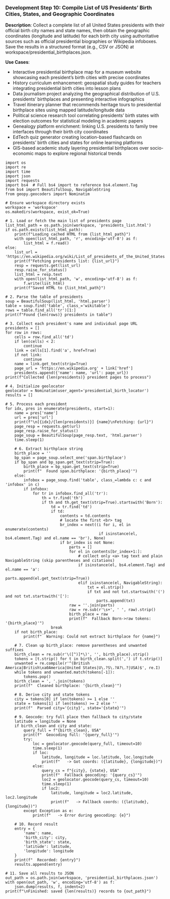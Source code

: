 ### Development Step 10: Compile List of US Presidents’ Birth Cities, States, and Geographic Coordinates

**Description**: Collect a complete list of all United States presidents with their official birth city names and state names, then obtain the geographic coordinates (longitude and latitude) for each birth city using authoritative sources such as official presidential biographies or Wikipedia infoboxes. Save the results in a structured format (e.g., CSV or JSON) at workspace/presidential_birthplaces.json.

**Use Cases**:
- Interactive presidential birthplace map for a museum website showcasing each president’s birth cities with precise coordinates
- History curriculum enhancement: geospatial study guides for teachers integrating presidential birth cities into lesson plans
- Data journalism project analyzing the geographical distribution of U.S. presidents’ birthplaces and presenting interactive infographics
- Travel itinerary planner that recommends heritage tours to presidential birthplace sites using mapped latitude/longitude data
- Political science research tool correlating presidents’ birth states with election outcomes for statistical modeling in academic papers
- Genealogy platform enrichment: linking U.S. presidents to family tree interfaces through their birth city coordinates
- EdTech quiz generator creating location-based flashcards on presidents’ birth cities and states for online learning platforms
- GIS-based academic study layering presidential birthplaces over socio-economic maps to explore regional historical trends

```
import os
import re
import time
import json
import requests
import bs4  # Full bs4 import to reference bs4.element.Tag
from bs4 import BeautifulSoup, NavigableString
from geopy.geocoders import Nominatim

# Ensure workspace directory exists
workspace = 'workspace'
os.makedirs(workspace, exist_ok=True)

# 1. Load or fetch the main list of presidents page
list_html_path = os.path.join(workspace, 'presidents_list.html')
if os.path.exists(list_html_path):
    print(f"Loading cached HTML from {list_html_path}")
    with open(list_html_path, 'r', encoding='utf-8') as f:
        list_html = f.read()
else:
    list_url = 'https://en.wikipedia.org/wiki/List_of_presidents_of_the_United_States'
    print(f"Fetching presidents list: {list_url}")
    resp = requests.get(list_url)
    resp.raise_for_status()
    list_html = resp.text
    with open(list_html_path, 'w', encoding='utf-8') as f:
        f.write(list_html)
    print(f"Saved HTML to {list_html_path}")

# 2. Parse the table of presidents
soup = BeautifulSoup(list_html, 'html.parser')
table = soup.find('table', class_='wikitable')
rows = table.find_all('tr')[1:]
print(f"Found {len(rows)} presidents in table")

# 3. Collect each president's name and individual page URL
presidents = []
for row in rows:
    cells = row.find_all('td')
    if len(cells) < 2:
        continue
    link = cells[1].find('a', href=True)
    if not link:
        continue
    name = link.get_text(strip=True)
    page_url = 'https://en.wikipedia.org' + link['href']
    presidents.append({'name': name, 'url': page_url})
print(f"Collected {len(presidents)} president pages to process")

# 4. Initialize geolocator
geolocator = Nominatim(user_agent='presidential_birth_locator')
results = []

# 5. Process each president
for idx, pres in enumerate(presidents, start=1):
    name = pres['name']
    url = pres['url']
    print(f"\n[{idx}/{len(presidents)}] {name}\nFetching: {url}")
    page_resp = requests.get(url)
    page_resp.raise_for_status()
    page_soup = BeautifulSoup(page_resp.text, 'html.parser')
    time.sleep(1)

    # 6. Extract birthplace string
    birth_place = ''
    bp_span = page_soup.select_one('span.birthplace')
    if bp_span and bp_span.get_text(strip=True):
        birth_place = bp_span.get_text(strip=True)
        print(f"  Found span.birthplace: '{birth_place}'")
    else:
        infobox = page_soup.find('table', class_=lambda c: c and 'infobox' in c)
        if infobox:
            for tr in infobox.find_all('tr'):
                th = tr.find('th')
                if th and th.get_text(strip=True).startswith('Born'):
                    td = tr.find('td')
                    if td:
                        contents = td.contents
                        # locate the first <br> tag
                        br_index = next((i for i, el in enumerate(contents)
                                         if isinstance(el, bs4.element.Tag) and el.name == 'br'), None)
                        if br_index is not None:
                            parts = []
                            for el in contents[br_index+1:]:
                                # collect only <a> tag text and plain NavigableString (skip parentheses and citations)
                                if isinstance(el, bs4.element.Tag) and el.name == 'a':
                                    parts.append(el.get_text(strip=True))
                                elif isinstance(el, NavigableString):
                                    txt = el.strip()
                                    if txt and not txt.startswith('(') and not txt.startswith('['):
                                        parts.append(txt)
                            raw = ''.join(parts)
                            raw = re.sub(r'\s+', ' ', raw).strip()
                            birth_place = raw
                            print(f"  Fallback Born->raw tokens: '{birth_place}'")
                    break
    if not birth_place:
        print(f"  Warning: Could not extract birthplace for {name}")

    # 7. Clean up birth_place: remove parentheses and unwanted suffixes
    birth_clean = re.sub(r'\([^)]*\)', '', birth_place).strip()
    tokens = [t.strip() for t in birth_clean.split(',') if t.strip()]
    unwanted = re.compile(r'^(British America|British\xa0America|United States|U\.?S\.?A?\.?|USA)$', re.I)
    while tokens and unwanted.match(tokens[-1]):
        tokens.pop()
    birth_clean = ', '.join(tokens)
    print(f"  Cleaned birthplace: '{birth_clean}'")

    # 8. Derive city and state tokens
    city = tokens[0] if len(tokens) >= 1 else ''
    state = tokens[1] if len(tokens) >= 2 else ''
    print(f"  Parsed city='{city}', state='{state}'")

    # 9. Geocode: try full place then fallback to city/state
    latitude = longitude = None
    if birth_clean and city and state:
        query_full = f"{birth_clean}, USA"
        print(f"  Geocoding full: '{query_full}'")
        try:
            loc = geolocator.geocode(query_full, timeout=10)
            time.sleep(1)
            if loc:
                latitude, longitude = loc.latitude, loc.longitude
                print(f"   -> Got coords: ({latitude}, {longitude})")
            else:
                query_cs = f"{city}, {state}, USA"
                print(f"  Fallback geocoding: '{query_cs}'")
                loc2 = geolocator.geocode(query_cs, timeout=10)
                time.sleep(1)
                if loc2:
                    latitude, longitude = loc2.latitude, loc2.longitude
                    print(f"   -> Fallback coords: ({latitude}, {longitude})")
        except Exception as e:
            print(f"   -> Error during geocoding: {e}")

    # 10. Record result
    entry = {
        'name': name,
        'birth_city': city,
        'birth_state': state,
        'latitude': latitude,
        'longitude': longitude
    }
    print(f"  Recorded: {entry}")
    results.append(entry)

# 11. Save all results to JSON
out_path = os.path.join(workspace, 'presidential_birthplaces.json')
with open(out_path, 'w', encoding='utf-8') as f:
    json.dump(results, f, indent=2)
print(f"\nFinished: saved {len(results)} records to {out_path}")
```